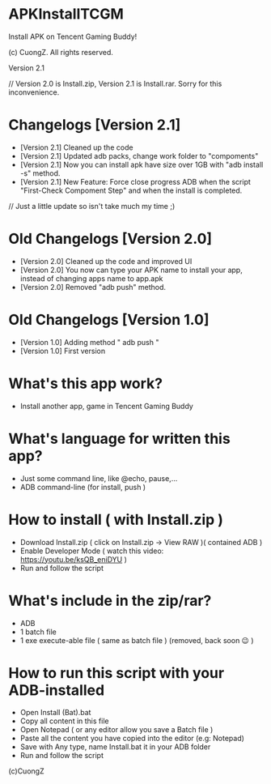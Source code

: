 ﻿# APKInstallTCGM
Install APK on Tencent Gaming Buddy!

(c) CuongZ. All rights reserved.

Version 2.1

// Version 2.0 is Install.zip, Version 2.1 is Install.rar. Sorry for this inconvenience.
# Changelogs [Version 2.1]
+ [Version 2.1] Cleaned up the code
+ [Version 2.1] Updated adb packs, change work folder to "compoments"
+ [Version 2.1] Now you can install apk have size over 1GB with "adb install -s" method.
+ [Version 2.1] New Feature: Force close progress ADB when the script "First-Check Compoment Step" and when the install is completed.


// Just a little update so isn't take much my time ;)
# Old Changelogs [Version 2.0]
+ [Version 2.0] Cleaned up the code and improved UI 
+ [Version 2.0] You now can type your APK name to install your app, instead of changing apps name to app.apk
+ [Version 2.0] Removed "adb push" method.
# Old Changelogs [Version 1.0]
+ [Version 1.0] Adding method " adb push "
+ [Version 1.0] First version

# What's this app work?
+ Install another app, game in Tencent Gaming Buddy
# What's language for written this app?
+ Just some command line, like @echo, pause,...
+ ADB command-line (for install, push )


# How to install ( with Install.zip )
+ Download Install.zip ( click on Install.zip -> View RAW )( contained ADB )
+ Enable Developer Mode ( watch this video: https://youtu.be/ksQB_eniDYU )
+ Run and follow the script
# What's include in the zip/rar?
+ ADB
+ 1 batch file
+ 1 exe execute-able file ( same as batch file ) (removed, back soon 😉 )


# How to run this script with your ADB-installed
+ Open Install (Bat).bat
+ Copy all content in this file
+ Open Notepad ( or any editor allow you save a Batch file )
+ Paste all the content you have copied into the editor (e.g: Notepad)
+ Save with Any type, name Install.bat it in your ADB folder
+ Run and follow the script


(c)CuongZ
